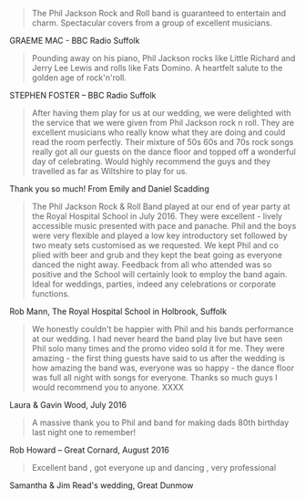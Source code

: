 > The Phil Jackson Rock and Roll band is guaranteed to entertain and charm. Spectacular covers from a group of excellent musicians.

GRAEME MAC - BBC Radio Suffolk

> Pounding away on his piano, Phil Jackson rocks like Little Richard and Jerry Lee Lewis and rolls like Fats Domino. A heartfelt salute to the golden age of rock'n'roll.

STEPHEN FOSTER – BBC Radio Suffolk

> After having them play for us at our wedding, we were delighted with the service that we were given from Phil Jackson rock n roll. They are excellent musicians who really know what they are doing and could read the room perfectly. Their mixture of 50s 60s and 70s rock songs really got all our guests on the dance floor and topped off a wonderful day of celebrating. Would highly recommend the guys and they travelled as far as Wiltshire to play for us.

Thank you so much! From Emily and Daniel Scadding

> The Phil Jackson Rock & Roll Band played at our end of year party at the Royal Hospital School in July 2016. They were excellent - lively accessible music presented with pace and panache. Phil and the boys were very flexible and played a low key introductory set followed by two meaty sets customised as we requested. We kept Phil and co plied with beer and grub and they kept the beat going as everyone danced the night away. Feedback from all who attended was so positive and the School will certainly look to employ the band again. Ideal for weddings, parties, indeed any celebrations or corporate functions.

Rob Mann, The Royal Hospital School in Holbrook, Suffolk

> We honestly couldn't be happier with Phil and his bands performance at our wedding. I had never heard the band play live but have seen Phil solo many times and the promo video sold it for me. They were amazing - the first thing guests have said to us after the wedding is how amazing the band was, everyone was so happy - the dance floor was full all night with songs for everyone. Thanks so much guys I would recommend you to anyone. XXXX

Laura & Gavin Wood, July 2016

> A massive thank you to Phil and band for making dads 80th birthday last night one to remember!

Rob Howard – Great Cornard, August 2016

> Excellent band , got everyone up and dancing , very professional

Samantha & Jim Read's wedding, Great Dunmow 

